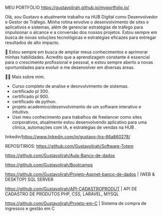 MEU PORTFÓLIO https://gustavolirah.github.io/myportfolio.io/

Olá, sou Gustavo e atualmente trabalho na HUB Digital como Desenvolvedor e Gestor de Tráfego. Minha rotina envolve o desenvolvimento de sites e aplicativos e sistemas, além de gerenciar estratégias de tráfego para impulsionar o alcance e a conversão dos nossos projetos. Estou sempre em busca de novas soluções tecnológicas e estratégias eficazes para entregar resultados de alto impacto.

🔭 Estou sempre em busca de ampliar meus conhecimentos e aprimorar minhas habilidades. Acredito que a aprendizagem constante é essencial para o crescimento profissional e pessoal, e estou sempre aberto a novas oportunidades para evoluir e me desenvolver em diversas áreas.

👩‍💻 Mais sobre mim.
- Curso completo de analise e desnvolvimento de sistemas.
- certificado pl 300.
- certificado pl 900.
- certificado de python.
- projeto academico/desenvolvimento de um software interativo e intuitivo.
- Usei meu conhecimento para trabalhos de freelancer como sites corporativos, atualmente estou desenvolvendo aplicativo para uma clinica, automações com IA, e estratégias de vendas na HUB .

linkedin/https://www.linkedin.com/in/gustavo-lira-66a860278/

REPOSITIRIOS:
https://github.com/Gustavolirah/Software-Totem

https://github.com/Gustavolirah/Aula-Banco-de-dados

https://github.com/Gustavolirah/Bootcamps

https://github.com/Gustavolirah/Projeto-Aspnet-banco-de-dados   | (WEB & DESKTOP) SQL SERVER

https://github.com/Gustavolirah/API-CADASTROPRODUT         | API DE CADASTRO DE PRODUTOS PHP, CSS, LARAVEL, MYSQL

https://github.com/Gustavolirah/Projeto-em-C               | Sistema de compra de ingressos e gestão em C



